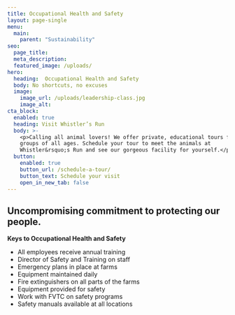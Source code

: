 ```yaml
---
title: Occupational Health and Safety
layout: page-single
menu:
  main:
    parent: "Sustainability"
seo:
  page_title:
  meta_description:
  featured_image: /uploads/
hero:
  heading:  Occupational Health and Safety
  body: No shortcuts, no excuses
  image:
    image_url: /uploads/leadership-class.jpg
    image_alt:
cta_block:
  enabled: true
  heading: Visit Whistler’s Run
  body: >-
    <p>Calling all animal lovers! We offer private, educational tours for small
    groups of all ages. Schedule your tour to meet the animals at
    Whistler&rsquo;s Run and see our gorgeous facility for yourself.</p>
  button:
    enabled: true
    button_url: /schedule-a-tour/
    button_text: Schedule your visit
    open_in_new_tab: false
---
```


## Uncompromising commitment to protecting our people.

**Keys to Occupational Health and Safety**

* All employees receive annual training
* Director of Safety and Training on staff
* Emergency plans in place at farms
* Equipment maintained daily
* Fire extinguishers on all parts of the farms
* Equipment provided for safety
* Work with FVTC on safety programs
* Safety manuals available at all locations